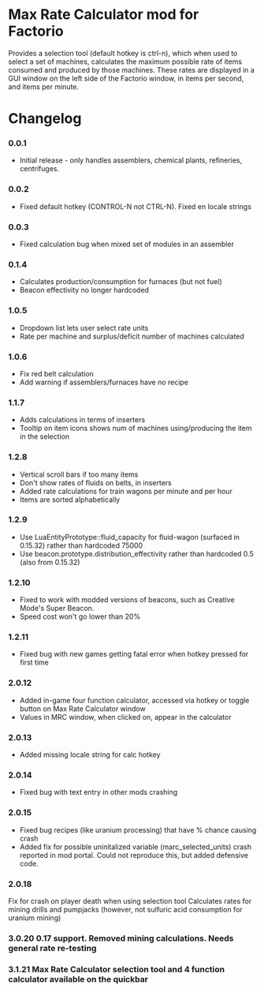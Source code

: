 Max Rate Calculator mod for Factorio
==============================


Provides a selection tool (default hotkey is ctrl-n), which when used to select a set of machines, calculates the maximum
possible rate of items consumed and produced by those machines.   These rates are displayed in a GUI window on the left
side of the Factorio window, in items per second, and items per minute.

# Changelog
### 0.0.1
* Initial release - only handles assemblers, chemical plants, refineries, centrifuges.

### 0.0.2
* Fixed default hotkey (CONTROL-N not CTRL-N).  Fixed en locale strings

### 0.0.3
* Fixed calculation bug when mixed set of modules in an assembler

### 0.1.4
* Calculates production/consumption for furnaces (but not fuel)
* Beacon effectivity no longer hardcoded

### 1.0.5
* Dropdown list lets user select rate units
* Rate per machine and surplus/deficit number of machines calculated

### 1.0.6
* Fix red belt calculation
* Add warning if assemblers/furnaces have no recipe

### 1.1.7
* Adds calculations in terms of inserters
* Tooltip on item icons shows num of machines using/producing the item in the selection

### 1.2.8
* Vertical scroll bars if too many items
* Don't show rates of fluids on belts, in inserters
* Added rate calculations for train wagons per minute and per hour
* Items are sorted alphabetically

### 1.2.9
* Use LuaEntityPrototype::fluid_capacity for fluid-wagon (surfaced in 0.15.32) rather than hardcoded 75000
* Use beacon.prototype.distribution_effectivity rather than hardcoded 0.5 (also from 0.15.32)

### 1.2.10
* Fixed to work with modded versions of beacons, such as Creative Mode's Super Beacon.
* Speed cost won't go lower than 20%

### 1.2.11
* Fixed bug with new games getting fatal error when hotkey pressed for first time

### 2.0.12
* Added in-game four function calculator, accessed via hotkey or toggle button on Max Rate Calculator window
* Values in MRC window, when clicked on, appear in the calculator


### 2.0.13
* Added missing locale string for calc hotkey


### 2.0.14
* Fixed bug with text entry in other mods crashing

### 2.0.15
* Fixed bug recipes (like uranium processing) that have % chance causing crash
* Added fix for possible uninitalized variable (marc_selected_units) crash reported in mod portal.  Could not reproduce this, but added defensive code.

### 2.0.18
Fix for crash on player death when using selection tool
Calculates rates for mining drills and pumpjacks (however, not sulfuric acid consumption for uranium mining)

### 3.0.20 0.17 support.  Removed mining calculations.  Needs general rate re-testing

### 3.1.21 Max Rate Calculator selection tool and 4 function calculator available on the quickbar
